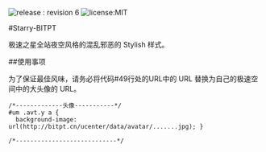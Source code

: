 ![release : revision 6](https://img.shields.io/badge/release-R6-519CFF.svg?style=flat-square) ![license:MIT](https://img.shields.io/badge/license-MIT-lightgrey.svg?style=flat-square)

#Starry-BITPT

极速之星全站夜空风格的混乱邪恶的 Stylish 样式。

##使用事项

为了保证最佳风味，请务必将代码#49行处的URL中的 URL 替换为自己的极速空间中的大头像的 URL。

    /*-------------头像-----------*/
    #um .avt.y a {
      background-image: url(http://bitpt.cn/ucenter/data/avatar/.......jpg); }

    /*----------------------------*/


